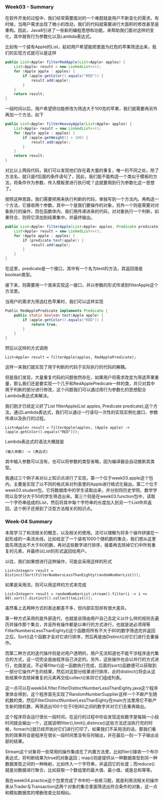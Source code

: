 ### Week03 - Summary

在软件开发的过程中，我们经常需要面对的一个难题就是用户不断变化的需求。有时候，当用户需求出现了微小的改动，我们的代码就需要进行大面积的修改甚至是重构。因此，Java8引进了一些新的编程思想和功能，来帮助我们面对这样的变化，其中就有行为参数化以及Lambda表达式。

比如有一个装有Apple的List，起初用户希望能把里面为红色的苹果筛选出来，我们的实现方式就可以是这样

```java
public List<Apple> filterRedApple(List<Apple> apples) {
    List<Apple> result = new LinkedList<>();
    for (Apple apple : apples) {
        if (apple.getColor().equals("RED")) {
            result.add(apple);
        }
    }
    return result;
}
```

一段时间以后，用户希望把功能修改为筛选大于100克的苹果，我们就需要再另外再加一个方法，如下

```java
public List<Apple> filterHeaveyApple(List<Apple> apples) {
	List<Apple> result = new LinkedList<>();
	for (Apple apple : apples) {
		if (apple.getWeight() > 100) {
            result.add(apple);
        }
	}
    return result;
}
```

对比以上两段代码，我们可以发现他们存在着大量的重复，唯一的不同之处，除了方法名，就只是if后面的条件语句了，因此，我们能不能构造一个类似于模板的方法，将条件作为参数，传入模板里进行执行呢？这就要用到行为参数化这一思想了。

按照这种思路，我们需要把用来执行判断的代码，单独写到一个方法内。再构造一个方法，它接收两个参数，其中一个是我们要操作的对象，另外一个则是需要对对象执行的操作，而在函数体内，我们用传递进来的代码，对对象执行一个判断，如果符合，则将它添加到结果集中，并最终输出。

```java
public List<Apple> filterApple(List<Apple> apples, Predicate predicate) {
	List<Apple> result = new LinkedList<>();
    for (Apple apple : apples) {
        if (predicate.test(apple)) {
            result.add(apple);
        }
    }
}
```

在这里，predicate是一个接口，其中有一个名为test的方法，其返回值是boolean类型。

接下来，则需要用一个类来实现这一接口，并以参数的形式传递到filterApple这个方法里。

当用户的需求为筛选红色苹果时，我们可以这样实现

```java
Public RedApplePredicate implements Predicate {
    public static boolean test(Apple apple) {
        if (apple.getColor().equals("RED")) {
            return true;
        }
    }
}
```

然后以这样的方式调用

```
List<Apple> result = filterApple(apples, RedApplePredicate);
```

这样一来我们就实现了用于判断的代码于实际执行的代码的解耦。

但是我们发现，大量重复代码的问题依然存在，如果用户将需求改变为筛选苹果重量，那么我们还是要实现一个几乎和RedApplePredicate一样的类，并只对其中用于判断的部分进行修改，这个问题我们可以通过用行为参数化的思想配合Lambda表达式来解决。

我们刚才已经定义好了List<Apple> filterApple(List<Apple> apples, Predicate predicate);这个方法，通过Lambda表达式，我们可以通过一行语句一次性的实现实例化接口、参数传递以及执行的过程。

```
List<Apple> result = filterApple(apples, (Apple apple) -> (apple.getColor().equals("RED")));
```

Lambda表达式的语法大概就是

```
(输入参数) -> (表达式)
```

其中输入参数可以没有，也可以将参数的类型省略，因为编译器会自动推断其类型。

我通过三个例子来对以上知识点进行了实现，第一个位于week03.apple这个包内，主要是实现了以不同的格式来对列表里的Apple进行格式化输出。第二个位于week03.student包，它将数据库中的学生读取出来，并分别将历史学院、数学学院以及学分大于50的学生筛选出来。第三个则是在week03.function包中，读取一个字符串组成的List，然后将其中每个字符串的长度加入到另一个List中并返回，这个例子还用到了泛型方法相关的知识点。



### Week-04 Summary

本周学习了和流相关的概念，以及相关的使用。流可以理解为将多个操作拼接在一起形成的一条流水线，比如给定了一个装有1000个随机数的集合，我们想从这里面先筛选出不大于80的数，再对这些数字进行排序，接着再去除掉它们中所有重复的元素，并最终以List的形式返回给用户。

以往，我们如果想进行这种操作，可能会采用这样的形式

```
List<Integer> result = Distinct(Sort(FilterNumbersLessThanEighty(randomNumberList)));
```

如果是采用流，则可以用这样的方式来完成

```
List<Integer> result = randomNumberList.stream().filter(i -> i <= 80).sort().distinct().collect(toList());
```

虽然看上去两种方式的表达都差不多，但内部实现却有很大差异。

第一种方式采用的是外部迭代，也就是说得由用户自己去定义以什么样的规则去遍历并操作那个集合，并且所有操作都是以串行的方式进行，也就是说必须得等FilterNumbersLessThanEighty()这个函数将所有不大于80的数字筛选完并返回之后，Sort()这个函数才会对它进行排序，然后再是由Distinct()对它们进行去重操作。

而第二种方式的迭代操作则是对用户透明的，用户无法知道也不能干涉程序迭代集合的方式，这一切完全是由程序自己决定的。另外，这些操作也会以并行的方式进行，也就是说，不必等filter()这一函数执行完成，后面的sort()函数便可以获取到一部分它操作产生的结果，然后对这部分结果进行排序，此时distinct()将会从这些结果中去除掉重复的元素再交给collect()来将它们组成列表。

这一点可以在week04.filter.FilterDistinctNumberLessThanEighty.java这个程序里体会得到，这个程序首先实现了RandomNumberSupplier这样一个不断产生随机数的类，然后FilterDistinctNumberLessThanEighty在main方法里用它不断产生新的随机数，再筛选出100个位于0到80之间的数字并对它们去重再输出。

这个程序将会运行很长一段时间，在运行的过程中你会发现这些数字是每隔一小段时间就会输出一个，这就说明filter(),limit(),distince()这些方法还没执行完的时候，foreach()就已经开始对它们进行打印了。如果我们不采用流的话，那我们看到的效果将会是程序在很长一段时间里没有任何输出，并在最后一刻一下子输出全部的结果。

Stream这个对象将一些常用的操作集成在了内置方法里，比如filer()接收一个布尔表达式，将判断结果为true的对象返回；map()则是提供从一种数据类型到另一种数据类型之间的一种映射，比如传入一个字符串，并返回它的长度；而reduce()就是对数据进行聚合，比如获取一个数组里的最大值、最小值，或是总和等等。

我在week04.practice这个包里完成了书中的一些练习题，就是利用流相关的操作来从Trader与Transaction这两个对象的集合里面筛选出符合条件的对象，这一点和模拟数据库的增删改查比较相似。

